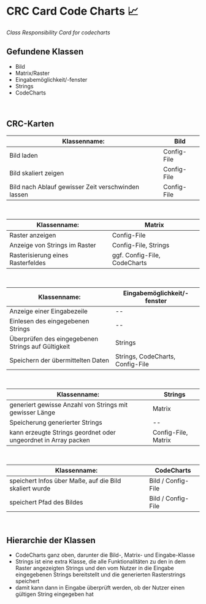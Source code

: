 # CRC Card Code Charts :chart_with_upwards_trend:
*Class Responsibility Card for codecharts*

## Gefundene Klassen

 - Bild
 - Matrix/Raster
 - Eingabemöglichkeit/-fenster
 - Strings
 - CodeCharts
 
<br>

## CRC-Karten
<center>

|Klassenname: | **Bild** |
|--|--|
| Bild laden | Config-File |
| Bild skaliert zeigen | Config-File |
| Bild nach Ablauf gewisser Zeit verschwinden lassen | Config-File |
<br>

|Klassenname: | **Matrix** |
|--|--|
| Raster anzeigen | Config-File |
| Anzeige von Strings im Raster | Config-File, Strings |
| Rasterisierung eines Rasterfeldes | ggf. Config-File, CodeCharts |
<br>

|Klassenname: | **Eingabemöglichkeit/-fenster** |
|--|--|
| Anzeige einer Eingabezeile | -- |
| Einlesen des eingegebenen Strings | -- |
| Überprüfen des eingegebenen Strings auf Gültigkeit | Strings |
| Speichern der übermittelten Daten | Strings, CodeCharts, Config-File |
<br>

|Klassenname: | **Strings** |
|--|--|
| generiert gewisse Anzahl von Strings mit gewisser Länge | Matrix |
| Speicherung generierter Strings | -- |
| kann erzeugte Strings geordnet oder ungeordnet in Array packen | Config-File, Matrix |
<br>

|Klassenname: | **CodeCharts** |
|--|--|
| speichert Infos über Maße, auf die Bild skaliert wurde | Bild / Config-File |
| speichert Pfad des Bildes |Bild / Config-File |
</center>
<br>

## Hierarchie der Klassen

 - CodeCharts ganz oben, darunter die Bild-, Matrix- und Eingabe-Klasse
 - Strings ist eine extra Klasse, die alle Funktionalitäten zu den in dem Raster angezeigten Strings und den vom Nutzer in die Eingabe eingegebenen Strings bereitstellt und die generierten Rasterstrings speichert
  - damit kann dann in Eingabe überprüft werden, ob der Nutzer einen gültigen String eingegeben hat
